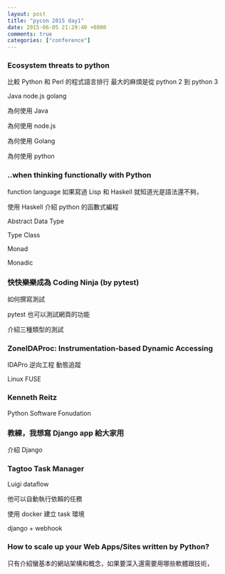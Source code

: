 ```yaml
---
layout: post
title: "pycon 2015 day1"
date: 2015-06-05 21:29:40 +0800
comments: true
categories: ["conference"]
---
```



<!-- more -->


### Ecosystem threats to python

比較 Python 和 Perl 的程式語言排行
最大的麻煩是從 python 2 到 python 3

Java node.js golang

為何使用 Java

為何使用 node.js

為何使用 Golang

為何使用 python


### ..when thinking functionally with Python

function language 如果寫過 Lisp 和 Haskell 就知道光是語法還不夠，

使用 Haskell 介紹 python 的函數式編程

Abstract Data Type

Type Class

Monad

Monadic


### 快快樂樂成為 Coding Ninja (by pytest)

如何撰寫測試

pytest 也可以測試網頁的功能

介紹三種類型的測試



### ZoneIDAProc: Instrumentation-based Dynamic Accessing 


IDAPro 逆向工程 動態追蹤

Linux FUSE


[ZoneIDAProc]:https://github.com/penvirus/ZoneIDAProc



### Kenneth Reitz

Python Software Fonudation


### 教練，我想寫 Django app 給大家用


介紹 Django


### Tagtoo Task Manager

Luigi dataflow 

他可以自動執行依賴的任務

使用 docker 建立 task 環境

django + webhook


### How to scale up your Web Apps/Sites written by Python? 

只有介紹蠻基本的網站架構和概念，如果要深入還需要用哪些軟體跟技術，






